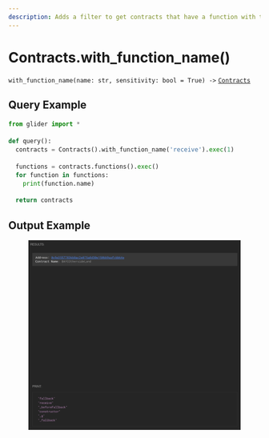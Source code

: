 ```yaml
---
description: Adds a filter to get contracts that have a function with the given name.
---
```


# Contracts.with\_function\_name()

`with_function_name(name: str, sensitivity: bool = True) ->` [`Contracts`](./)

## Query Example

```python
from glider import *

def query():
  contracts = Contracts().with_function_name('receive').exec(1)

  functions = contracts.functions().exec()
  for function in functions:
    print(function.name)

  return contracts
```

## Output Example

<figure><img src="../../.gitbook/assets/image (1) (1) (1) (1) (1) (1) (1) (1) (1) (1) (1) (1) (1) (1) (1) (1) (1) (1) (1) (1).png" alt=""><figcaption></figcaption></figure>
